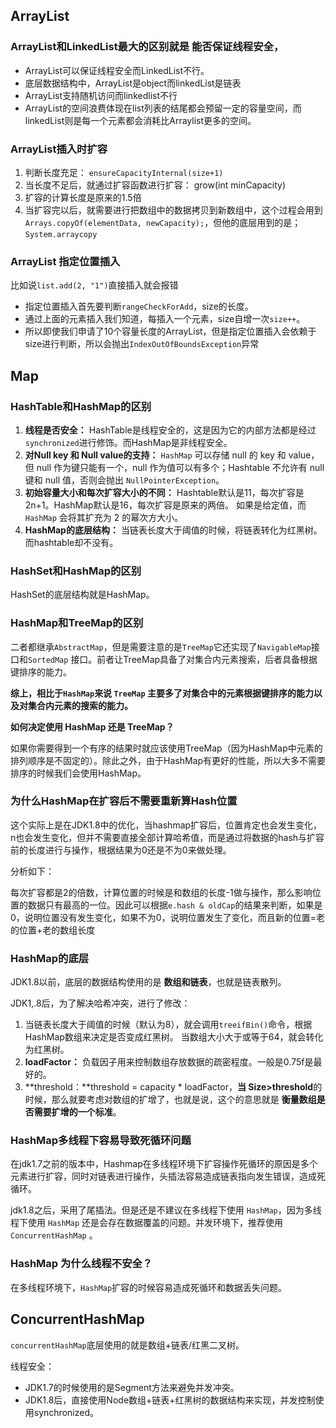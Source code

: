 ## ArrayList

### ArrayList和LinkedList最大的区别就是 能否保证线程安全，

- ArrayList可以保证线程安全而LinkedList不行。
- 底层数据结构中，ArrayList是object而linkedList是链表
- ArrayList支持随机访问而linkedlist不行
- ArrayList的空间浪费体现在list列表的结尾都会预留一定的容量空间，而linkedList则是每一个元素都会消耗比Arraylist更多的空间。



### ArrayList插入时扩容

1. 判断长度充足： `ensureCapacityInternal(size+1)`
2. 当长度不足后，就通过扩容函数进行扩容： grow(int minCapacity)
3. 扩容的计算长度是原来的1.5倍
4. 当扩容完以后，就需要进行把数组中的数据拷贝到新数组中，这个过程会用到`Arrays.copyOf(elementData, newCapacity);`，但他的底层用到的是；`System.arraycopy`



### ArrayList 指定位置插入

比如说`list.add(2, "1")`直接插入就会报错

- 指定位置插入首先要判断`rangeCheckForAdd`，size的长度。
- 通过上面的元素插入我们知道，每插入一个元素，size自增一次`size++`。
- 所以即使我们申请了10个容量长度的ArrayList，但是指定位置插入会依赖于size进行判断，所以会抛出`IndexOutOfBoundsException`异常



## Map



### HashTable和HashMap的区别

1. **线程是否安全：** HashTable是线程安全的，这是因为它的内部方法都是经过`synchronized`进行修饰。而HashMap是非线程安全。
2. **对Null key 和 Null value的支持：** `HashMap` 可以存储 null 的 key 和 value，但 null 作为键只能有一个，null 作为值可以有多个；Hashtable 不允许有 null 键和 null 值，否则会抛出 `NullPointerException`。
3. **初始容量大小和每次扩容大小的不同：** Hashtable默认是11，每次扩容是2n+1。HashMap默认是16，每次扩容是原来的两倍。  如果是给定值，而 `HashMap` 会将其扩充为 2 的幂次方大小。
4. **HashMap的底层结构：** 当链表长度大于阈值的时候，将链表转化为红黑树。而hashtable却不没有。



### HashSet和HashMap的区别

HashSet的底层结构就是HashMap。



### HashMap和TreeMap的区别

二者都继承`AbstractMap`，但是需要注意的是`TreeMap`它还实现了`NavigableMap`接口和`SortedMap` 接口。前者让TreeMap具备了对集合内元素搜索，后者具备根据键排序的能力。

**综上，相比于`HashMap`来说 `TreeMap` 主要多了对集合中的元素根据键排序的能力以及对集合内元素的搜索的能力。**



**如何决定使用 HashMap 还是 TreeMap？**

如果你需要得到一个有序的结果时就应该使用TreeMap（因为HashMap中元素的排列顺序是不固定的）。除此之外，由于HashMap有更好的性能，所以大多不需要排序的时候我们会使用HashMap。



### 为什么HashMap在扩容后不需要重新算Hash位置

这个实际上是在JDK1.8中的优化，当hashmap扩容后，位置肯定也会发生变化，n也会发生变化，但并不需要直接全部计算哈希值，而是通过将数据的hash与扩容前的长度进行与操作，根据结果为0还是不为0来做处理。



分析如下：

每次扩容都是2的倍数，计算位置的时候是和数组的长度-1做与操作，那么影响位置的数据只有最高的一位。因此可以根据`e.hash & oldCap`的结果来判断，如果是0，说明位置没有发生变化，如果不为0，说明位置发生了变化，而且新的位置=老的位置+老的数组长度



### HashMap的底层

JDK1.8以前，底层的数据结构使用的是 **数组和链表**，也就是链表散列。

JDK1,.8后，为了解决哈希冲突，进行了修改：

1. 当链表长度大于阈值的时候（默认为8），就会调用`treeifBin()`命令，根据HashMap数组来决定是否变成红黑树。 当数组大小大于或等于64，就会转化为红黑树。
2. **loadFactor：** 负载因子用来控制数组存放数据的疏密程度。一般是0.75f是最好的。
3. **threshold：**threshold = capacity \* loadFactor，**当 Size>threshold**的时候，那么就要考虑对数组的扩增了，也就是说，这个的意思就是 **衡量数组是否需要扩增的一个标准**。



### HashMap多线程下容易导致死循环问题

在jdk1.7之前的版本中，Hashmap在多线程环境下扩容操作死循环的原因是多个元素进行扩容，同时对链表进行操作，头插法容易造成链表指向发生错误，造成死循环。



jdk1.8之后，采用了尾插法。但是还是不建议在多线程下使用 `HashMap`，因为多线程下使用 `HashMap` 还是会存在数据覆盖的问题。并发环境下，推荐使用 `ConcurrentHashMap` 。



### HashMap 为什么线程不安全？

在多线程环境下，`HashMap`扩容的时候容易造成死循环和数据丢失问题。



## ConcurrentHashMap



`concurrentHashMap`底层使用的就是数组+链表/红黑二叉树。

线程安全：

- JDK1.7的时候使用的是Segment方法来避免并发冲突。
- JDK1.8后，直接使用Node数组+链表+红黑树的数据结构来实现，并发控制使用synchronized。
